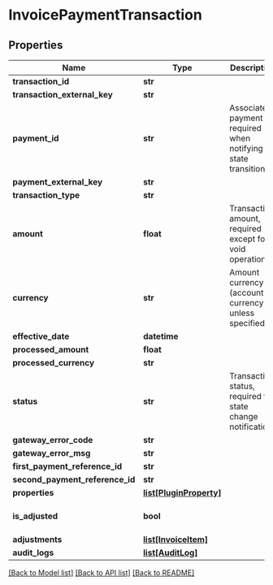 # InvoicePaymentTransaction

## Properties
Name | Type | Description | Notes
------------ | ------------- | ------------- | -------------
**transaction_id** | **str** |  | [optional] 
**transaction_external_key** | **str** |  | [optional] 
**payment_id** | **str** | Associated payment id, required when notifying state transitions | [optional] 
**payment_external_key** | **str** |  | [optional] 
**transaction_type** | **str** |  | [optional] 
**amount** | **float** | Transaction amount, required except for void operations | [optional] 
**currency** | **str** | Amount currency (account currency unless specified) | [optional] 
**effective_date** | **datetime** |  | [optional] 
**processed_amount** | **float** |  | [optional] 
**processed_currency** | **str** |  | [optional] 
**status** | **str** | Transaction status, required for state change notifications | [optional] 
**gateway_error_code** | **str** |  | [optional] 
**gateway_error_msg** | **str** |  | [optional] 
**first_payment_reference_id** | **str** |  | [optional] 
**second_payment_reference_id** | **str** |  | [optional] 
**properties** | [**list[PluginProperty]**](PluginProperty.md) |  | [optional] 
**is_adjusted** | **bool** |  | [optional] [default to False]
**adjustments** | [**list[InvoiceItem]**](InvoiceItem.md) |  | [optional] 
**audit_logs** | [**list[AuditLog]**](AuditLog.md) |  | [optional] 

[[Back to Model list]](../README.md#documentation-for-models) [[Back to API list]](../README.md#documentation-for-api-endpoints) [[Back to README]](../README.md)


